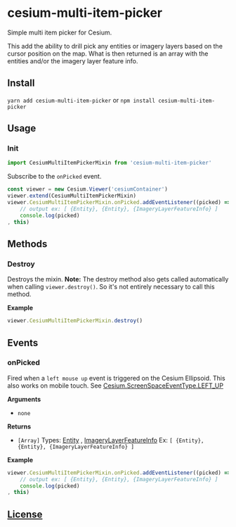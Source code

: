 # cesium-multi-item-picker

Simple multi item picker for Cesium.

This add the ability to drill pick any entities or imagery layers based on the cursor position on the map.
What is then returned is an array with the entities and/or the imagery layer feature info.

## Install
`yarn add cesium-multi-item-picker`
or
`npm install cesium-multi-item-picker`

## Usage

### Init
```js
import CesiumMultiItemPickerMixin from 'cesium-multi-item-picker'
```
Subscribe to the `onPicked` event.
```js
const viewer = new Cesium.Viewer('cesiumContainer')
viewer.extend(CesiumMultiItemPickerMixin)
viewer.CesiumMultiItemPickerMixin.onPicked.addEventListener((picked) => {
    // output ex: [ {Entity}, {Entity}, {ImageryLayerFeatureInfo} ]
    console.log(picked)
, this)
 ```
## Methods
### Destroy
Destroys the mixin.
__Note:__
The destroy method also gets called automatically when calling `viewer.destroy()`.
So it's not entirely necessary to call this method.

__Example__
```js
viewer.CesiumMultiItemPickerMixin.destroy()
```

## Events
### onPicked
Fired when a `left mouse up` event is triggered on the Cesium Ellipsoid.
This also works on mobile touch.
See [Cesium.ScreenSpaceEventType.LEFT_UP](https://cesium.com/docs/cesiumjs-ref-doc/ScreenSpaceEventType.html?classFilter=scree#.LEFT_UP)

__Arguments__
- `none`

__Returns__
- `[Array]`
Types: [Entity](https://cesium.com/docs/cesiumjs-ref-doc/Entity.html?classFilter=entity) , [ImageryLayerFeatureInfo](https://cesium.com/docs/cesiumjs-ref-doc/ImageryLayerFeatureInfo.html?classFilter=feature)
Ex: `[ {Entity}, {Entity}, {ImageryLayerFeatureInfo} ]`

__Example__

```js
viewer.CesiumMultiItemPickerMixin.onPicked.addEventListener((picked) => {
    // output ex: [ {Entity}, {Entity}, {ImageryLayerFeatureInfo} ]
    console.log(picked)
, this)
```

## [License](./LICENSE)